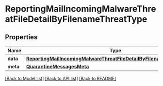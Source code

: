 # ReportingMailIncomingMalwareThreatFileDetailByFilenameThreatType

## Properties
Name | Type | Description | Notes
------------ | ------------- | ------------- | -------------
**data** | [**ReportingMailIncomingMalwareThreatFileDetailByFilenameThreatTypeData**](ReportingMailIncomingMalwareThreatFileDetailByFilenameThreatTypeData.md) |  | [optional] 
**meta** | [**QuarantineMessagesMeta**](QuarantineMessagesMeta.md) |  | [optional] 

[[Back to Model list]](../README.md#documentation-for-models) [[Back to API list]](../README.md#documentation-for-api-endpoints) [[Back to README]](../README.md)

